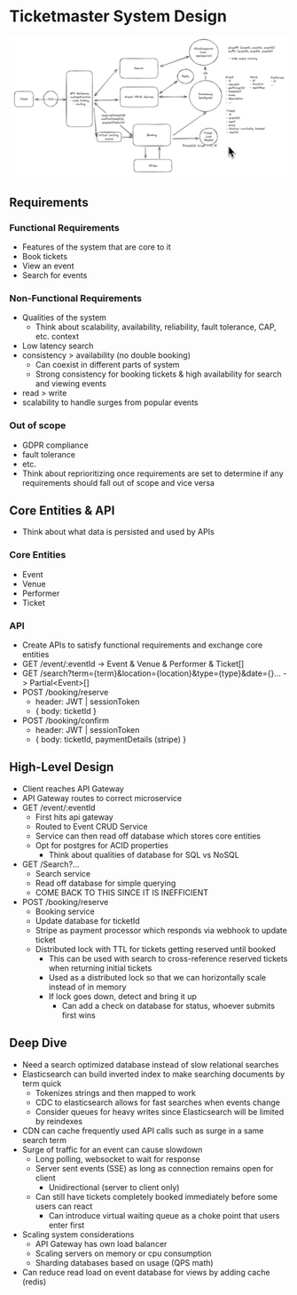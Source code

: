 # Ticketmaster System Design
![ticketmaster.png](ticketmaster.png)

## Requirements

### Functional Requirements
* Features of the system that are core to it
* Book tickets
* View an event
* Search for events

### Non-Functional Requirements
* Qualities of the system
  * Think about scalability, availability, reliability, fault tolerance, CAP, etc. context
* Low latency search
* consistency > availability (no double booking)
  * Can coexist in different parts of system
  * Strong consistency for booking tickets & high availability for search and viewing events
* read > write
* scalability to handle surges from popular events

### Out of scope
* GDPR compliance
* fault tolerance
* etc.
* Think about reprioritizing once requirements are set to determine if any requirements should fall out of scope and vice versa

## Core Entities & API
* Think about what data is persisted and used by APIs

### Core Entities
* Event
* Venue
* Performer
* Ticket

### API
* Create APIs to satisfy functional requirements and exchange core entities
* GET /event/:eventId -> Event & Venue & Performer & Ticket[]
* GET /search?term={term}&location={location}&type={type}&date={}... -> Partial\<Event\>[]
* POST /booking/reserve
  * header: JWT | sessionToken
  * { body: ticketId }
* POST /booking/confirm
  * header: JWT | sessionToken
  * { body: ticketId, paymentDetails (stripe) }

## High-Level Design
* Client reaches API Gateway 
* API Gateway routes to correct microservice
* GET /event/:eventId
  * First hits api gateway
  * Routed to Event CRUD Service
  * Service can then read off database which stores core entities
  * Opt for postgres for ACID properties
    * Think about qualities of database for SQL vs NoSQL
* GET /Search?...
  * Search service
  * Read off database for simple querying
  * COME BACK TO THIS SINCE IT IS INEFFICIENT
* POST /booking/reserve
  * Booking service
  * Update database for ticketId
  * Stripe as payment processor which responds via webhook to update ticket
  * Distributed lock with TTL for tickets getting reserved until booked
    * This can be used with search to cross-reference reserved tickets when returning initial tickets
    * Used as a distributed lock so that we can horizontally scale instead of in memory
    * If lock goes down, detect and bring it up
      * Can add a check on database for status, whoever submits first wins

## Deep Dive
* Need a search optimized database instead of slow relational searches
* Elasticsearch can build inverted index to make searching documents by term quick
  * Tokenizes strings and then mapped to work
  * CDC to elasticsearch allows for fast searches when events change
  * Consider queues for heavy writes since Elasticsearch will be limited by reindexes
* CDN can cache frequently used API calls such as surge in a same search term
* Surge of traffic for an event can cause slowdown
  * Long polling, websocket to  wait for response
  * Server sent events (SSE) as long as connection remains open for client
    * Unidirectional (server to client only)
  * Can still have tickets completely booked immediately before some users can react
    * Can introduce virtual waiting queue as a choke point that users enter first
* Scaling system considerations
  * API Gateway has own load balancer
  * Scaling servers on memory or cpu consumption
  * Sharding databases based on usage (QPS math)
* Can reduce read load on event database for views by adding cache (redis)
